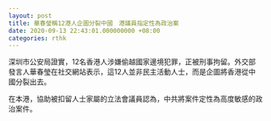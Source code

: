 ```yaml
---
layout: post
title: 華春瑩稱12港人企圖分裂中國　港議員指定性為政治案
date: 2020-09-13 22:43:01.000000000 +08:00
categories: rthk
---
```


深圳市公安局證實，12名香港人涉嫌偷越國家邊境犯罪，正被刑事拘留。外交部發言人華春瑩在社交網站表示，這12人並非民主活動人士，而是企圖將香港從中國分裂出去。

在本港，協助被扣留人士家屬的立法會議員認為，中共將案件定性為高度敏感的政治案件。
